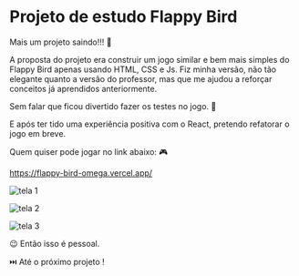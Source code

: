 # Projeto de estudo Flappy Bird

Mais um projeto saindo!!! 🚀

A proposta do projeto era construir um jogo similar e bem mais simples do Flappy Bird apenas usando HTML, CSS e Js. 
Fiz minha versão, não tão elegante quanto a versão do professor, mas que me ajudou a reforçar conceitos já aprendidos anteriormente.

Sem falar que ficou divertido fazer os testes no jogo. 🤭

E após ter tido uma experiência positiva com o React, pretendo refatorar o jogo em breve.

Quem quiser pode jogar no link abaixo: 🎮

https://flappy-bird-omega.vercel.app/

![tela 1](https://user-images.githubusercontent.com/88031968/152443946-9910fff5-6685-43f6-ad75-d19071016686.jpg)

![tela 2](https://user-images.githubusercontent.com/88031968/152443977-ea7c7ffd-6d8b-41b6-b8ba-591c3e55227f.jpg)

![tela 3](https://user-images.githubusercontent.com/88031968/152443994-edfdd1f8-2294-45a4-a080-2bf2613709b9.jpg)

:wink: Então isso é pessoal.

:next_track_button: Até o próximo projeto !
